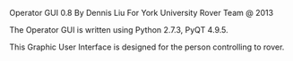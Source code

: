 Operator GUI 0.8
By Dennis Liu
For York University Rover Team @ 2013

The Operator GUI is written using Python 2.7.3, PyQT 4.9.5.

This Graphic User Interface is designed for the person controlling to rover.